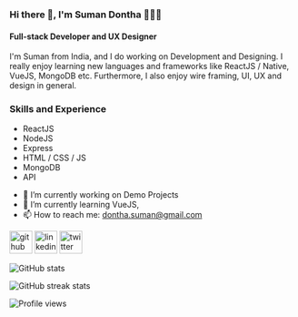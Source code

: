 ### Hi there 👋, I'm Suman Dontha 👩🏾‍💻
#### Full-stack Developer and UX Designer

I'm Suman from India, and I do working on Development and Designing. I really enjoy learning new languages and frameworks like ReactJS / Native, VueJS, MongoDB etc. Furthermore, I also enjoy wire framing, UI, UX and design in general. 

### Skills and Experience
* ReactJS
* NodeJS
* Express
* HTML / CSS / JS
* MongoDB
* API


- 🔭 I’m currently working on Demo Projects 
- 🌱 I’m currently learning VueJS,  
- 📫 How to reach me: dontha.suman@gmail.com 


[<img src='https://cdn.jsdelivr.net/npm/simple-icons@3.0.1/icons/github.svg' alt='github' height='40'>](https://github.com/SumanDontha16)  [<img src='https://cdn.jsdelivr.net/npm/simple-icons@3.0.1/icons/linkedin.svg' alt='linkedin' height='40'>](https://www.linkedin.com/in/SumanDontha/)  [<img src='https://cdn.jsdelivr.net/npm/simple-icons@3.0.1/icons/twitter.svg' alt='twitter' height='40'>](https://twitter.com/@donthasuman)  

![GitHub stats](https://github-readme-stats.vercel.app/api?username=SumanDontha16&show_icons=true)  

![GitHub streak stats](https://github-readme-streak-stats.herokuapp.com/?user=SumanDontha16)  

![Profile views](https://gpvc.arturio.dev/SumanDontha16)  
